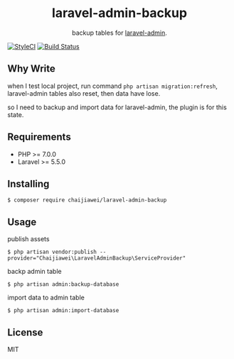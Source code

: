 <h1 align="center"> laravel-admin-backup </h1>

<p align="center"> backup tables for <a target="_blank" href="https://github.com/z-song/laravel-admin">laravel-admin</a>.</p>

[![StyleCI](https://github.styleci.io/repos/301957776/shield?branch=master)](https://github.styleci.io/repos/301957776?branch=master)
[![Build Status](https://travis-ci.org/chaijiawei/laravel-admin-backup.svg?branch=master)](https://travis-ci.org/chaijiawei/laravel-admin-backup)

## Why Write
when I test local project, run command `php artisan migration:refresh`, laravel-admin tables also reset, then data have lose.

so I need to backup and import data for laravel-admin, the plugin is for this state.

## Requirements
* PHP >= 7.0.0
* Laravel >= 5.5.0

## Installing

```shell
$ composer require chaijiawei/laravel-admin-backup
```

## Usage

publish assets
```shell
$ php artisan vendor:publish --provider="Chaijiawei\LaravelAdminBackup\ServiceProvider"
```

backp admin table
```shell
$ php artisan admin:backup-database
```

import data to admin table
```shell
$ php artisan admin:import-database
```

## License

MIT